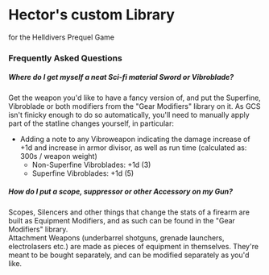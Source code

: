 # Hector's custom Library  
for the Helldivers Prequel Game

### Frequently Asked Questions

##### Where do I get myself a neat Sci-fi material Sword or Vibroblade?

Get the weapon you'd like to have a fancy version of, and put the Superfine, Vibroblade or both modifiers from the "Gear Modifiers" library on it. As GCS isn't finicky enough to do so automatically, you'll need to manually apply part of the statline changes yourself, in particular:
- Adding a note to any Vibroweapon indicating the damage increase of +1d and increase in armor divisor, as well as run time (calculated as: 300s / weapon weight)
    - Non-Superfine Vibroblades: +1d (3)
    - Superfine Vibroblades: +1d (5)

##### How do I put a scope, suppressor or other Accessory on my Gun?

Scopes, Silencers and other things that change the stats of a firearm are built as Equipment Modifiers, and as such can be found in the "Gear Modifiers" library.  
Attachment Weapons (underbarrel shotguns, grenade launchers, electrolasers etc.) are made as pieces of equipment in themselves. They're meant to be bought separately, and can be modified separately as you'd like.